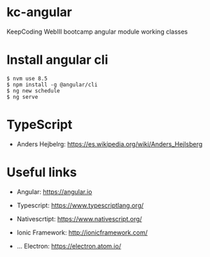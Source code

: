 # kc-angular
KeepCoding WebIII bootcamp angular module working classes

# Install angular cli

```
$ nvm use 8.5
$ npm install -g @angular/cli 
$ ng new schedule
$ ng serve
```

# TypeScript

- Anders Hejbelrg: https://es.wikipedia.org/wiki/Anders_Hejlsberg

# Useful links
- Angular: https://angular.io
- Typescript: https://www.typescriptlang.org/

- Nativescrtipt: https://www.nativescript.org/
- Ionic Framework: http://ionicframework.com/
- ... Electron: https://electron.atom.io/